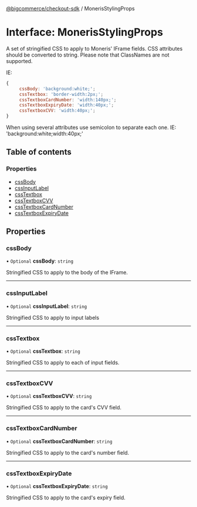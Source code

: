 [@bigcommerce/checkout-sdk](../README.md) / MonerisStylingProps

# Interface: MonerisStylingProps

A set of stringified CSS to apply to Moneris' IFrame fields.
CSS attributes should be converted to string.
Please note that ClassNames are not supported.

IE:
```js
{
     cssBody: 'background:white;';
     cssTextbox: 'border-width:2px;';
     cssTextboxCardNumber: 'width:140px;';
     cssTextboxExpiryDate: 'width:40px;';
     cssTextboxCVV: 'width:40px;';
}
```

When using several attributes use semicolon to separate each one.
IE: 'background:white;width:40px;'

## Table of contents

### Properties

- [cssBody](MonerisStylingProps.md#cssbody)
- [cssInputLabel](MonerisStylingProps.md#cssinputlabel)
- [cssTextbox](MonerisStylingProps.md#csstextbox)
- [cssTextboxCVV](MonerisStylingProps.md#csstextboxcvv)
- [cssTextboxCardNumber](MonerisStylingProps.md#csstextboxcardnumber)
- [cssTextboxExpiryDate](MonerisStylingProps.md#csstextboxexpirydate)

## Properties

### cssBody

• `Optional` **cssBody**: `string`

Stringified CSS to apply to the body of the IFrame.

___

### cssInputLabel

• `Optional` **cssInputLabel**: `string`

Stringified CSS to apply to input labels

___

### cssTextbox

• `Optional` **cssTextbox**: `string`

Stringified CSS to apply to each of input fields.

___

### cssTextboxCVV

• `Optional` **cssTextboxCVV**: `string`

Stringified CSS to apply to the card's CVV field.

___

### cssTextboxCardNumber

• `Optional` **cssTextboxCardNumber**: `string`

Stringified CSS to apply to the card's number field.

___

### cssTextboxExpiryDate

• `Optional` **cssTextboxExpiryDate**: `string`

Stringified CSS to apply to the card's expiry field.
